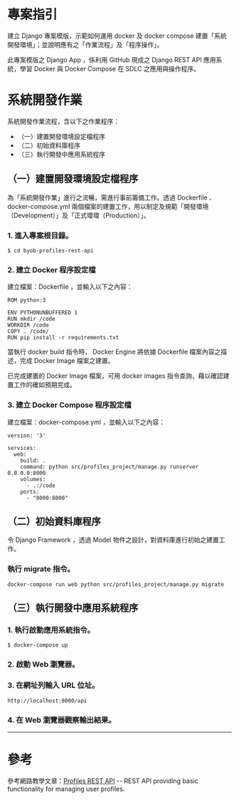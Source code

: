 # 專案指引

建立 Django 專案模版，示範如何運用 docker 及 docker compose 建置「系統開發環境」；並說明應有之「作業流程」及「程序操作」。

此專案模版之 Django App ，係利用 GitHub 現成之 Django REST API 應用系統，學習 Docker 與 Docker Compose 在 SDLC 之應用與操作程序。

# 系統開發作業

系統開發作業流程，含以下之作業程序：
 - （一）建置開發環境設定檔程序
 - （二）初始資料庫程序
 - （三）執行開發中應用系統程序

## （一）建置開發環境設定檔程序

為「系統開發作業」進行之流暢，需進行事前籌備工作。透過 Dockerfile 、 docker-compose.yml 兩個檔案的建置工作，用以制定及規範「開發環境（Development）」及「正式環環（Production）」。

### 1. 進入專案根目錄。

```commandline
$ cd byob-profiles-rest-api
```

### 2. 建立 Docker 程序設定檔

建立檔案：Dockerfile ，並輸入以下之內容：
```buildoutcfg
ROM python:3

ENV PYTHONUNBUFFERED 1
RUN mkdir /code
WORKDIR /code
COPY . /code/
RUN pip install -r requirements.txt
```

當執行 docker build 指令時， Docker Engine 將依據 Dockerfile 檔案內容之描述，完成 Docker Image 檔案之建置。

已完成建置的 Docker Image 檔案，可用 docker images 指令查詢，藉以確認建置工作的確如預期完成。

### 3. 建立 Docker Compose 程序設定檔

建立檔案：docker-compose.yml ，並輸入以下之內容：
```buildoutcfg
version: '3'

services:
  web:
    build: .
    command: python src/profiles_project/manage.py runserver 0.0.0.0:8000
    volumes:
      - .:/code
    ports:
      - "8000:8000"
```

## （二）初始資料庫程序

令 Django Framework ，透過 Model 物件之設計，對資料庫進行初始之建置工作。

### 執行 migrate 指令。

```commandline
docker-compose run web python src/profiles_project/manage.py migrate
```

## （三）執行開發中應用系統程序

### 1. 執行啟動應用系統指令。

```commandline
$ docker-compose up
```

### 2. 啟動 Web 瀏覽器。

### 3. 在網址列輸入 URL 位址。

```commandline
http://localhost:8000/api
```

### 4. 在 Web 瀏覽器觀察輸出結果。



---

# 參考

參考網路教學文章：[Profiles REST API](https://github.com/LondonAppDeveloper/byob-profiles-rest-api) -- REST API providing basic functionality for managing user profiles.
